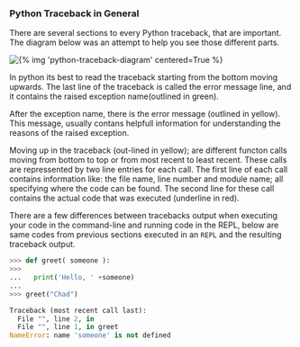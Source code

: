 ### Python Traceback in General

There are several sections to every Python traceback, that are important. The diagram below was an attempt to help you see those different parts.

![{% img 'python-traceback-diagram' centered=True %}]()

In python its best to read the traceback starting from the bottom moving upwards. 
The last line of the traceback is called the error message line, and it contains the raised exception name(outlined in green). 


After the exception name, there is the error message (outlined in yellow). 
This message, usually contans helpfull information for understanding the reasons of the raised exception. 


Moving up in the traceback (out-lined in yellow); are different functon calls moving from bottom to top or from most recent to least recent. 
These calls are repressented by two line entries for each call. 
The first line of each call contains information like: the file name, line number and module name; all specifying where the code can be found. 
The second line for these call contains the actual code that was executed (underline in red).

There are a few differences between tracebacks output when executing your code in the command-line and running code in the REPL, below are same codes from previous sections executed in an `REPL` and the resulting traceback output.

```python
>>> def greet( someone ):
>>>
...   print('Hello, ' +someone)
... 
>>> greet("Chad")

Traceback (most recent call last):
  File "", line 2, in 
  File "", line 1, in greet
NameError: name 'someone' is not defined
```
